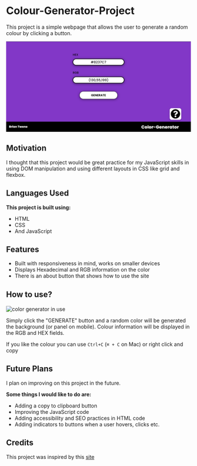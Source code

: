 # Colour-Generator-Project
This project is a simple webpage that allows the user to generate a random colour by clicking a button.

![color generator site](img/generator-main.png)

## Motivation
I thought that this project would be great practice for my JavaScript skills in using DOM manipulation and using different layouts in CSS like grid and flexbox.

## Languages Used

**This project is built using:**
- HTML
- CSS
- And JavaScript


## Features

- Built with responsiveness in mind, works on smaller devices
- Displays Hexadecimal and RGB information on the color
- There is an about button that shows how to use the site



## How to use?

<img src="https://media.giphy.com/media/B4H361AVFYAbknQcWA/giphy.gif" alt="color generator in use" align="center"/>

Simply click the "GENERATE" button and a random color will be generated the background (or panel on mobile). Colour information will be displayed in the RGB and HEX fields.

If you like the colour you can use `Ctrl+C` (`⌘ + C` on Mac) or right click and copy
 
## Future Plans
I plan on improving on this project in the future. 

**Some things I would like to do are:**
- Adding a copy to clipboard button
- Improving the JavaScript code 
- Adding accessibility and SEO practices in HTML code
- Adding indicators to buttons when a user hovers, clicks etc.


## Credits
This project was inspired by this [site](http://www.shodor.org/~ishaanr/PHP/colorgenerator.php?)
